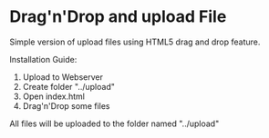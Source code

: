 # Drag'n'Drop and upload File

Simple version of upload files using HTML5 drag and drop feature.

Installation Guide:

1. Upload to Webserver
2. Create folder "../upload"
3. Open index.html 
4. Drag'n'Drop some files

All files will be uploaded to the folder named "../upload" 
